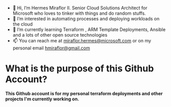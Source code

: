 - 👋 Hi, I’m Hermes Miraflor II. Senior Cloud Solutions Architect for Microsoft who loves to tinker with things and do random stuffs.
- 👀 I’m interested in automating processes and deploying workloads on the cloud
- 🌱 I’m currently learning Terraform , ARM Template Deployments, Ansible and a lots of other open source technologies
- 📫 You can reach me at miraflor.hermes@microsoft.com or on my personal email hmiraflor@gmail.com

<!---
herms14/herms14 is a ✨ special ✨ repository because its `README.md` (this file) appears on your GitHub profile.
You can click the Preview link to take a look at your changes.
--->
# What is the purpose of this Github Account?

<b> This Github account is for my personal terraform deployments and other projects I'm currently working on.</b>
